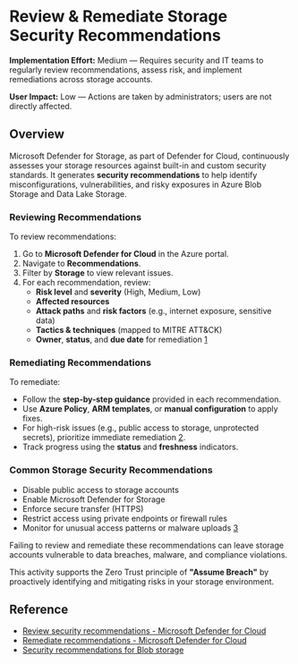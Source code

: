 # Review & Remediate Storage Security Recommendations

**Implementation Effort:** Medium — Requires security and IT teams to regularly review recommendations, assess risk, and implement remediations across storage accounts.

**User Impact:** Low — Actions are taken by administrators; users are not directly affected.

## Overview

Microsoft Defender for Storage, as part of Defender for Cloud, continuously assesses your storage resources against built-in and custom security standards. It generates **security recommendations** to help identify misconfigurations, vulnerabilities, and risky exposures in Azure Blob Storage and Data Lake Storage.

### Reviewing Recommendations

To review recommendations:

1. Go to **Microsoft Defender for Cloud** in the Azure portal.
2. Navigate to **Recommendations**.
3. Filter by **Storage** to view relevant issues.
4. For each recommendation, review:
   - **Risk level** and **severity** (High, Medium, Low)
   - **Affected resources**
   - **Attack paths** and **risk factors** (e.g., internet exposure, sensitive data)
   - **Tactics & techniques** (mapped to MITRE ATT&CK)
   - **Owner**, **status**, and **due date** for remediation [1](https://learn.microsoft.com/en-us/azure/defender-for-cloud/review-security-recommendations)

### Remediating Recommendations

To remediate:

- Follow the **step-by-step guidance** provided in each recommendation.
- Use **Azure Policy**, **ARM templates**, or **manual configuration** to apply fixes.
- For high-risk issues (e.g., public access to storage, unprotected secrets), prioritize immediate remediation [2](https://learn.microsoft.com/en-us/azure/defender-for-cloud/implement-security-recommendations).
- Track progress using the **status** and **freshness** indicators.

### Common Storage Security Recommendations

- Disable public access to storage accounts
- Enable Microsoft Defender for Storage
- Enforce secure transfer (HTTPS)
- Restrict access using private endpoints or firewall rules
- Monitor for unusual access patterns or malware uploads [3](https://learn.microsoft.com/en-us/azure/storage/blobs/security-recommendations)

Failing to review and remediate these recommendations can leave storage accounts vulnerable to data breaches, malware, and compliance violations.

This activity supports the Zero Trust principle of **"Assume Breach"** by proactively identifying and mitigating risks in your storage environment.

## Reference

- [Review security recommendations - Microsoft Defender for Cloud](https://learn.microsoft.com/en-us/azure/defender-for-cloud/review-security-recommendations)  
- [Remediate recommendations - Microsoft Defender for Cloud](https://learn.microsoft.com/en-us/azure/defender-for-cloud/implement-security-recommendations)  
- [Security recommendations for Blob storage](https://learn.microsoft.com/en-us/azure/storage/blobs/security-recommendations)
